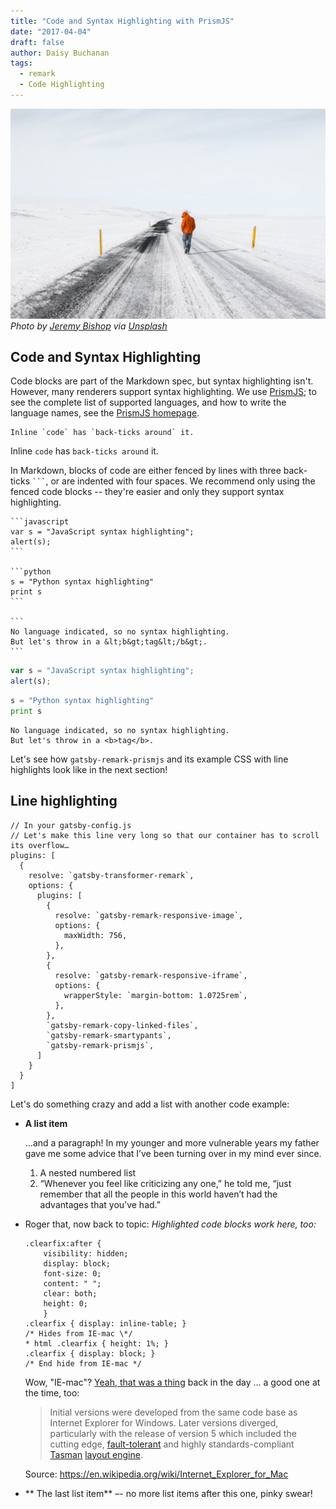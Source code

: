 ```yaml
---
title: "Code and Syntax Highlighting with PrismJS"
date: "2017-04-04"
draft: false
author: Daisy Buchanan
tags:
  - remark
  - Code Highlighting
---
```

![](jeremy-bishop-262119.jpg)
*Photo by [Jeremy Bishop](https://unsplash.com/@tidesinourveins) via [Unsplash](https://unsplash.com/?photo=XxpCNQ_w3is)*

<a name="code"></a>

## Code and Syntax Highlighting

Code blocks are part of the Markdown spec, but syntax highlighting isn't. However, many renderers support syntax highlighting. We use [PrismJS](http://prismjs.com/); to see the complete list of supported languages, and how to write the language names, see the [PrismJS homepage](http://prismjs.com/#languages-list).

```no-highlight
Inline `code` has `back-ticks around` it.
```

Inline `code` has `back-ticks around` it.

In Markdown, blocks of code are either fenced by lines with three back-ticks
<code>&#96;&#96;&#96;</code>, or are indented with four spaces. We recommend only using the
fenced code blocks -- they're easier and only they support syntax highlighting.

    ```javascript
    var s = "JavaScript syntax highlighting";
    alert(s);
    ```

    ```python
    s = "Python syntax highlighting"
    print s
    ```

    ```
    No language indicated, so no syntax highlighting.
    But let's throw in a &lt;b&gt;tag&lt;/b&gt;.
    ```



```javascript
var s = "JavaScript syntax highlighting";
alert(s);
```

```python
s = "Python syntax highlighting"
print s
```

```
No language indicated, so no syntax highlighting.
But let's throw in a <b>tag</b>.
```




Let's see how `gatsby-remark-prismjs` and its example CSS with line highlights
look like in the next section!

## Line highlighting

```javascript{1-2,22}
// In your gatsby-config.js
// Let's make this line very long so that our container has to scroll its overflow…
plugins: [
  {
    resolve: `gatsby-transformer-remark`,
    options: {
      plugins: [
        {
          resolve: `gatsby-remark-responsive-image`,
          options: {
            maxWidth: 756,
          },
        },
        {
          resolve: `gatsby-remark-responsive-iframe`,
          options: {
            wrapperStyle: `margin-bottom: 1.0725rem`,
          },
        },
        `gatsby-remark-copy-linked-files`,
        `gatsby-remark-smartypants`,
        `gatsby-remark-prismjs`,
      ]
    }
  }
]
```

Let's do something crazy and add a list with another code example:

* **A list item**

  …and a paragraph! In my younger and more vulnerable years my father gave me some advice that I’ve been turning over in my mind ever since.

  1. A nested numbered list
  2. “Whenever you feel like criticizing any one,” he told me, “just remember that all the people in this world haven’t had the advantages that you’ve had.”

* Roger that, now back to topic: _Highlighted code blocks work here, too:_
    ```css{10,13}
    .clearfix:after {
    	visibility: hidden;
    	display: block;
    	font-size: 0;
    	content: " ";
    	clear: both;
    	height: 0;
    	}
    .clearfix { display: inline-table; }
    /* Hides from IE-mac \*/
    * html .clearfix { height: 1%; }
    .clearfix { display: block; }
    /* End hide from IE-mac */
    ```

  Wow, "IE-mac"? [Yeah, that was a thing](https://en.wikipedia.org/wiki/Internet_Explorer_for_Mac) back in the day … a good one at the time, too:

  > Initial versions were developed from the same code base as Internet Explorer for Windows. Later versions diverged, particularly with the release of version 5 which included the cutting edge, [fault-tolerant](https://en.wikipedia.org/wiki/Fault-tolerant) and highly standards-compliant [Tasman](https://en.wikipedia.org/wiki/Tasman_(layout_engine)) [layout engine](https://en.wikipedia.org/wiki/Layout_engine).

  Source: https://en.wikipedia.org/wiki/Internet_Explorer_for_Mac
* ** The last list item** –- no more list items after this one, pinky swear!
